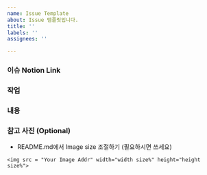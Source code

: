 ```yaml
---
name: Issue Template
about: Issue 템플릿입니다.
title: ''
labels: ''
assignees: ''

---
```


### 이슈 Notion Link

### 작업

### 내용

### 참고 사진 (Optional)


- README.md에서 Image size 조절하기 (필요하시면 쓰세요)
```
<img src = "Your Image Addr" width="width size%" height="height size%">
```
